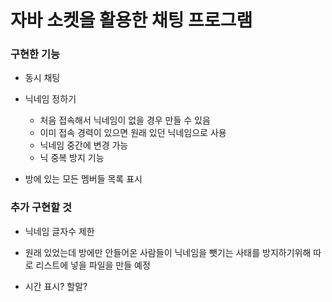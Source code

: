 # 자바 소켓을 활용한 채팅 프로그램

### 구현한 기능

-   동시 채팅

-   닉네임 정하기

    -   처음 접속해서 닉네임이 없을 경우 만들 수 있음
    -   이미 접속 경력이 있으면 원래 있던 닉네임으로 사용
    -   닉네임 중간에 변경 가능
    -   닉 중복 방지 기능

-   방에 있는 모든 멤버들 목록 표시

### 추가 구현할 것

-   닉네임 글자수 제한

-   원래 있었는데 방에만 안들어온 사람들이 닉네임을 뺏기는 사태를 방지하기위해 따로 리스트에 넣을 파일을 만들 예정

-   시간 표시? 할말?
